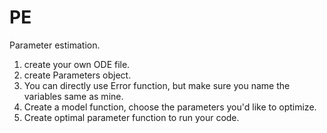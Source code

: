 # PE
Parameter estimation.
1) create your own ODE file.
2) create Parameters object.
3) You can directly use Error function, but make sure you name the variables same as mine.
4) Create a model function, choose the parameters you'd like to optimize.
5) Create optimal parameter function to run your code.
